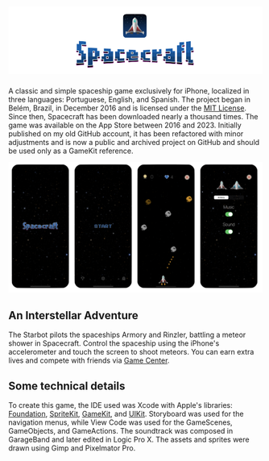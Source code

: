 # ![Spacecraft](.github/assets/spacecraft-banner.png)
A classic and simple spaceship game exclusively for iPhone, localized in three languages: Portuguese, English, and Spanish. The project began in Belém, Brazil, in December 2016 and is licensed under the [MIT License](LICENSE). Since then, Spacecraft has been downloaded nearly a thousand times. The game was available on the App Store between 2016 and 2023. Initially published on my old GitHub account, it has been refactored with minor adjustments and is now a public and archived project on GitHub and should be used only as a GameKit reference.
 
 ![Screenshots](.github/assets/spacecraft-screenshot.png)
 
## An Interstellar Adventure
The Starbot pilots the spaceships Armory and Rinzler, battling a meteor shower in Spacecraft. Control the spaceship using the iPhone's accelerometer and touch the screen to shoot meteors. You can earn extra lives and compete with friends via [Game Center](https://developer.apple.com/game-center/).

## Some technical details
To create this game, the IDE used was Xcode with Apple's libraries: [Foundation](https://developer.apple.com/documentation/foundation), [SpriteKit](https://developer.apple.com/documentation/spritekit), [GameKit](https://developer.apple.com/documentation/gamekit), and [UIKit](https://developer.apple.com/documentation/uikit). Storyboard was used for the navigation menus, while View Code was used for the GameScenes, GameObjects, and GameActions. The soundtrack was composed in GarageBand and later edited in Logic Pro X. The assets and sprites were drawn using Gimp and Pixelmator Pro.
